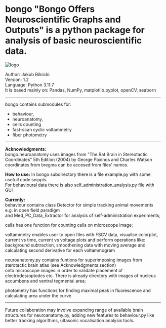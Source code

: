 # bongo "Bongo Offers Neuroscientific Graphs and Outputs" is a python package for analysis of  basic neuroscientific data.

![logo](./logo.ico)  

Author: Jakub Bilnicki  
Version: 1.2  
Language: Python 3.11.7  
It is based mainly on: Pandas, NumPy, matplotlib.pyplot, openCV, seaborn 

---

bongo contains submodules for: 
  - behaviour,
  - neuroanatomy, 
  - cells counting 
  - fast-scan cyclic voltammetry
  - fiber photometry

---

**Acknowledgments:**   
bongo.neuroanatomy uses images from "The Rat Brain in Stereotactic Coordinates" 5th Edition (2004) by George Paxinos and Charles Watson 
coordinates from bregma can be accesed from files' names.

**How to use:**
In bongo subdirectory there is a file example.py with some usefull code snippts.  
For behavioural data there is also self_administration_analysis.py file with GUI

**Currenly:**    
behaviour contains class Detector for simple tracking animal movements e.g. in open field paradigm  
and Med_PC_Data_Extractor for analysis of self-administration experiments;

cells has one function for counting cells on microscope image;

voltammetry enables user to open files with FSCV data, visualise colorplot, current vs time, current vs voltage plots
and perform operations like: background subtraction, smoothening data with moving average and calculating second derivative for each voltammogram

neuroanatomy.py contains funtions for superimposing images from sterotactic brain atlas (see Acknowledgments section)  
onto microscope images in order to validate placement of electrodes/optodes etc. There is already directory with images of nucleus accumbens and ventral tegmental area;  

photometry has functions for finding maximal peak in fluorescence and calculating area under the curve.

---

Future collaboration may involve expanding range of available brain structures for neuroanatomy.py, adding new features to  behaviour.py like better tracking algorithms, ultasonic vocalisation analysis tools. 
